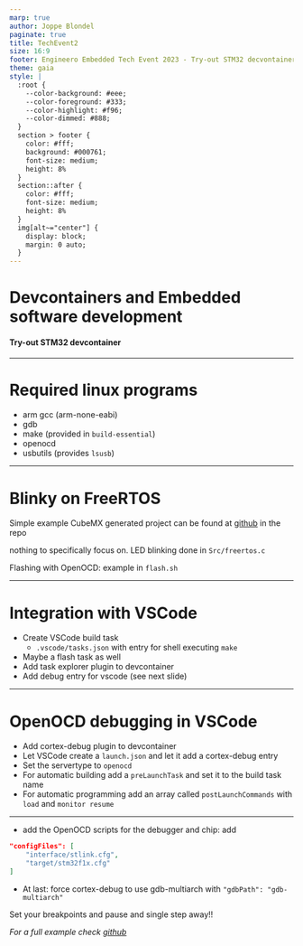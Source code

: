 ```yaml
---
marp: true
author: Joppe Blondel
paginate: true
title: TechEvent2
size: 16:9
footer: Engineero Embedded Tech Event 2023 - Try-out STM32 decvontainer
theme: gaia
style: |
  :root {
    --color-background: #eee;
    --color-foreground: #333;
    --color-highlight: #f96;
    --color-dimmed: #888;
  }
  section > footer {
    color: #fff;
    background: #000761;
    font-size: medium;
    height: 8%
  }
  section::after {
    color: #fff;
    font-size: medium;
    height: 8%
  }
  img[alt~="center"] {
    display: block;
    margin: 0 auto;
  }
---
```


<!-- _class: lead -->
# Devcontainers and Embedded software development
#### Try-out STM32 devcontainer

---
# Required linux programs
* arm gcc (arm-none-eabi)
* gdb
* make (provided in `build-essential`)
* openocd
* usbutils (provides `lsusb`)

---
# Blinky on FreeRTOS
Simple example CubeMX generated project can be found at
[github](https://github.com/JoppeBlondel/TechEvent2023/tree/main/examples/bluepill_freertos_blinky_sources) in the repo

nothing to specifically focus on. LED blinking done in `Src/freertos.c`

Flashing with OpenOCD: example in `flash.sh`

---
# Integration with VSCode
* Create VSCode build task
    * `.vscode/tasks.json` with entry for shell executing `make`
* Maybe a flash task as well
* Add task explorer plugin to devcontainer
* Add debug entry for vscode (see next slide)

---
# OpenOCD debugging in VSCode
* Add cortex-debug plugin to devcontainer
* Let VSCode create a `launch.json` and let it add a cortex-debug entry
* Set the servertype to `openocd`
* For automatic building add a `preLaunchTask` and set it to the build task name
* For automatic programming add an array called `postLaunchCommands` with `load` and `monitor resume`

---
* add the OpenOCD scripts for the debugger and chip: add
```json
"configFiles": [
    "interface/stlink.cfg",
    "target/stm32f1x.cfg"
]
```
* At last: force cortex-debug to use gdb-multiarch with
`"gdbPath": "gdb-multiarch"`


Set your breakpoints and pause and single step away!!

*For a full example check [github](https://github.com/JoppeBlondel/TechEvent2023/tree/main/examples/stm32_devcontainer_example)*